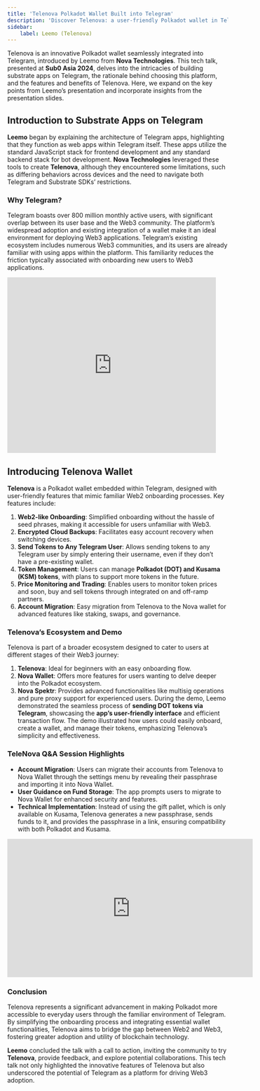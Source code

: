 ```yaml
---
title: 'Telenova Polkadot Wallet Built into Telegram'
description: 'Discover Telenova: a user-friendly Polkadot wallet in Telegram, simplifying Web3 onboarding and token management.'
sidebar:
    label: Leemo (Telenova)
---
```


Telenova is an innovative Polkadot wallet seamlessly integrated into Telegram, introduced by Leemo from **Nova Technologies**. This tech talk, presented at **Sub0 Asia 2024**, delves into the intricacies of building substrate apps on Telegram, the rationale behind choosing this platform, and the features and benefits of Telenova. Here, we expand on the key points from Leemo’s presentation and incorporate insights from the presentation slides.

## Introduction to Substrate Apps on Telegram
**Leemo** began by explaining the architecture of Telegram apps, highlighting that they function as web apps within Telegram itself. These apps utilize the standard JavaScript stack for frontend development and any standard backend stack for bot development. **Nova Technologies** leveraged these tools to create **Telenova**, although they encountered some limitations, such as differing behaviors across devices and the need to navigate both Telegram and Substrate SDKs’ restrictions.

### Why Telegram?
Telegram boasts over 800 million monthly active users, with significant overlap between its user base and the Web3 community. The platform’s widespread adoption and existing integration of a wallet make it an ideal environment for deploying Web3 applications. Telegram’s existing ecosystem includes numerous Web3 communities, and its users are already familiar with using apps within the platform. This familiarity reduces the friction typically associated with onboarding new users to Web3 applications.

<iframe frameborder="0" height="400" marginheight="0" marginwidth="0" scrolling="no" src="https://www.slideshare.net/slideshow/embed_code/key/EgZxG07ZnlMmve?hostedIn=slideshare&page=upload" width="476"></iframe>

## Introducing Telenova Wallet
**Telenova** is a Polkadot wallet embedded within Telegram, designed with user-friendly features that mimic familiar Web2 onboarding processes. Key features include:
1. **Web2-like Onboarding**: Simplified onboarding without the hassle of seed phrases, making it accessible for users unfamiliar with Web3.
2. **Encrypted Cloud Backups**: Facilitates easy account recovery when switching devices.
3. **Send Tokens to Any Telegram User**: Allows sending tokens to any Telegram user by simply entering their username, even if they don’t have a pre-existing wallet.
4. **Token Management**: Users can manage **Polkadot (DOT) and Kusama (KSM) tokens**, with plans to support more tokens in the future.
5. **Price Monitoring and Trading**: Enables users to monitor token prices and soon, buy and sell tokens through integrated on and off-ramp partners.
6. **Account Migration**: Easy migration from Telenova to the Nova wallet for advanced features like staking, swaps, and governance.

### Telenova’s Ecosystem and Demo
Telenova is part of a broader ecosystem designed to cater to users at different stages of their Web3 journey:
1. **Telenova**: Ideal for beginners with an easy onboarding flow.
2. **Nova Wallet**: Offers more features for users wanting to delve deeper into the Polkadot ecosystem.
3. **Nova Spektr**: Provides advanced functionalities like multisig operations and pure proxy support for experienced users.
During the demo, Leemo demonstrated the seamless process of **sending DOT tokens via Telegram**, showcasing the **app’s user-friendly interface** and efficient transaction flow. The demo illustrated how users could easily onboard, create a wallet, and manage their tokens, emphasizing Telenova’s simplicity and effectiveness.

### TeleNova Q&amp;A Session Highlights
- **Account Migration**: Users can migrate their accounts from Telenova to Nova Wallet through the settings menu by revealing their passphrase and importing it into Nova Wallet.
- **User Guidance on Fund Storage**: The app prompts users to migrate to Nova Wallet for enhanced security and features.
- **Technical Implementation**: Instead of using the gift pallet, which is only available on Kusama, Telenova generates a new passphrase, sends funds to it, and provides the passphrase in a link, ensuring compatibility with both Polkadot and Kusama.

<iframe allowfullscreen="allowfullscreen" frameborder="0" height="315" src="https://www.youtube.com/embed/PI-rDTr8SC4?si=_WJxXpRAv_1VS2fR" title="YouTube video player" width="560"></iframe>

### Conclusion
Telenova represents a significant advancement in making Polkadot more accessible to everyday users through the familiar environment of Telegram. By simplifying the onboarding process and integrating essential wallet functionalities, Telenova aims to bridge the gap between Web2 and Web3, fostering greater adoption and utility of blockchain technology.

**Leemo** concluded the talk with a call to action, inviting the community to try **Telenova**, provide feedback, and explore potential collaborations. This tech talk not only highlighted the innovative features of Telenova but also underscored the potential of Telegram as a platform for driving Web3 adoption.
